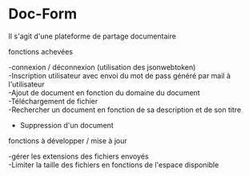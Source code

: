 # Doc-Form

Il s'agit d'une plateforme de partage documentaire

fonctions achevées

-connexion / déconnexion (utilisation des jsonwebtoken)</br>
-Inscription utilisateur avec envoi du mot de pass généré par mail à l'utilisateur</br>
-Ajout de document en fonction du domaine du document</br>
-Téléchargement de fichier</br>
-Rechercher un document en fonction de sa description et de son titre</br>
- Suppression d'un document

fonctions à développer / mise à jour

-gérer les extensions des fichiers envoyés</br>
-Limiter la taille des fichiers en fonctions de l'espace disponible</br>

